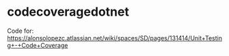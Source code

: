 # codecoveragedotnet

Code for: https://alonsolopezc.atlassian.net/wiki/spaces/SD/pages/131414/Unit+Testing+-+Code+Coverage
